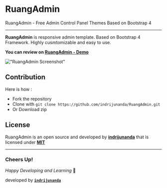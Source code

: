 # RuangAdmin

RuangAdmin - Free Admin Control Panel Themes Based on Bootstrap 4

-------------------

**RuangAdmin** is responsive admin template. Based on Bootstrap 4 Framework. Highly cusmtomizable and easy to use. 

**You can review on [RuangAdmin - Demo](https://indrijunanda.github.io/RuangAdmin/)**

!["RuangAdmin Screenshot"](https://indrijunanda.github.io/RuangAdmin/img/screenshot/ss3.png "RuangAdmin Screenshot")

## Contribution 

Here is how : 

- Fork the repository
- Clone with ```git clone https://github.com/indrijunanda/RuangAdmin.git```
- Or Download zip

## License

RuangAdmin is an open source and developed by **[indrijunanda](https://indrijunanda.gitlab.io/)** that is licensed under **[MIT](http://opensource.org/licenses/MIT)**

-------------------

### Cheers Up!

*Happy Developing and Learning* 💪



developed by **[`indrijunanda`](https://indrijunanda.gitlab.io/)**
